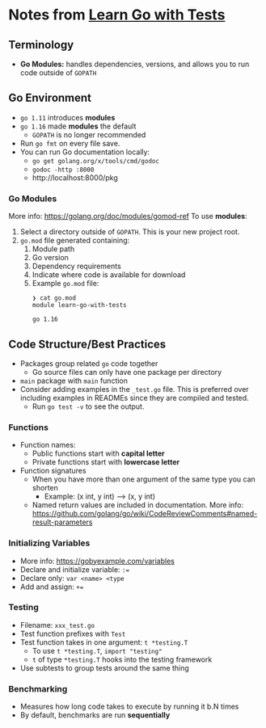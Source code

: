 # Notes from [Learn Go with Tests](https://quii.gitbook.io/learn-go-with-tests/)

## Terminology
* **Go Modules:** handles dependencies, versions, and allows you to run code outside of `GOPATH`

## Go Environment
* `go 1.11` introduces **modules**
* `go 1.16` made **modules** the default
  * `GOPATH` is no longer recommended
* Run `go fmt` on every file save.
* You can run Go documentation locally:
  * `go get golang.org/x/tools/cmd/godoc`
  * `godoc -http :8000`
  * http://localhost:8000/pkg 

### Go Modules
More info: https://golang.org/doc/modules/gomod-ref
To use **modules**:
1. Select a directory outside of `GOPATH`. This is your new project root.
3. `go.mod` file generated containing:
   1. Module path
   2. Go version
   3. Dependency requirements
   4. Indicate where code is available for download
   5. Example `go.mod` file:
      ```
      ❯ cat go.mod 
      module learn-go-with-tests
    
      go 1.16
      ```
   
## Code Structure/Best Practices
* Packages group related `go` code together
  * Go source files can only have one package per directory
* `main` package  with `main` function
* Consider adding examples in the `_test.go` file. This is preferred over including examples in READMEs since they are compiled and tested.
  * Run `go test -v` to see the output.

### Functions
* Function names:
  * Public functions start with **capital letter**
  * Private functions start with **lowercase letter**
* Function signatures
  * When you have more than one argument of the same type you can shorten
    * Example: (x int, y int) --> (x, y int)
  * Named return values are included in documentation. More info: https://github.com/golang/go/wiki/CodeReviewComments#named-result-parameters

### Initializing Variables
* More info: https://gobyexample.com/variables 
* Declare and initialize variable: `:=`
* Declare only: `var <name> <type`
* Add and assign: `+=`

### Testing
* Filename: `xxx_test.go`
* Test function prefixes with `Test`
* Test function takes in one argument: `t *testing.T`
  * To use `t *testing.T`, `import "testing"`
  * `t` of type `*testing.T` hooks into the testing framework
* Use subtests to group tests around the same thing

### Benchmarking
* Measures how long code takes to execute by running it b.N times
* By default, benchmarks are run **sequentially**

